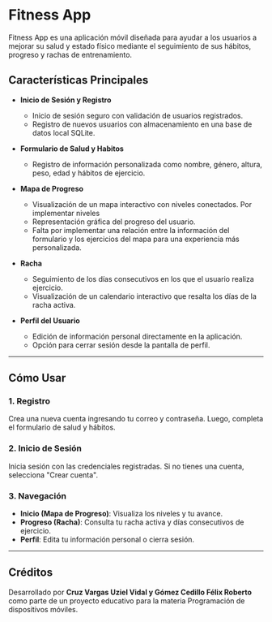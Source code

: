 # **Fitness App**

Fitness App es una aplicación móvil diseñada para ayudar a los usuarios a mejorar su salud y estado físico mediante el seguimiento de sus hábitos, progreso y rachas de entrenamiento. 

## **Características Principales**

- **Inicio de Sesión y Registro**
  - Inicio de sesión seguro con validación de usuarios registrados.
  - Registro de nuevos usuarios con almacenamiento en una base de datos local SQLite.

- **Formulario de Salud y Habitos**
  - Registro de información personalizada como nombre, género, altura, peso, edad y hábitos de ejercicio.

- **Mapa de Progreso**
  - Visualización de un mapa interactivo con niveles conectados. Por implementar niveles
  - Representación gráfica del progreso del usuario.
  - Falta por implementar una relación entre la información del formulario y los ejercicios del mapa para una experiencia más personalizada.

- **Racha**
  - Seguimiento de los días consecutivos en los que el usuario realiza ejercicio.
  - Visualización de un calendario interactivo que resalta los días de la racha activa.

- **Perfil del Usuario**
  - Edición de información personal directamente en la aplicación.
  - Opción para cerrar sesión desde la pantalla de perfil.

---

## **Cómo Usar**

### **1. Registro**
Crea una nueva cuenta ingresando tu correo y contraseña. Luego, completa el formulario de salud y hábitos.

### **2. Inicio de Sesión**
Inicia sesión con las credenciales registradas. Si no tienes una cuenta, selecciona "Crear cuenta".

### **3. Navegación**
- **Inicio (Mapa de Progreso)**: Visualiza los niveles y tu avance.
- **Progreso (Racha)**: Consulta tu racha activa y días consecutivos de ejercicio.
- **Perfil**: Edita tu información personal o cierra sesión.

---

## **Créditos**

Desarrollado por **Cruz Vargas Uziel Vidal y Gómez Cedillo Félix Roberto** como parte de un proyecto educativo para la materia Programación de dispositivos móviles.
